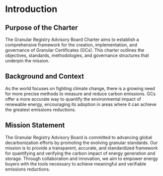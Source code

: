 # Introduction

## Purpose of the Charter <a href="#toc170117996" id="toc170117996"></a>

The Granular Registry Advisory Board Charter aims to establish a comprehensive framework for the creation, implementation, and governance of Granular Certificates (GCs). This charter outlines the objectives, standards, methodologies, and governance structures that underpin the mission.

## Background and Context <a href="#toc170117997" id="toc170117997"></a>

As the world focuses on fighting climate change, there is a growing need for more precise methods to measure and reduce carbon emissions. GCs offer a more accurate way to quantify the environmental impact of renewable energy, encouraging its adoption in areas where it can achieve the greatest emissions reductions.

## Mission Statement <a href="#toc170117998" id="toc170117998"></a>

The Granular Registry Advisory Board is committed to advancing global decarbonization efforts by promoting the evolving granular standards. Our mission is to provide a transparent, accurate, and standardized framework for quantifying and verifying the carbon impact of energy generation and storage. Through collaboration and innovation, we aim to empower energy buyers with the tools necessary to achieve meaningful and verifiable emissions reductions.
